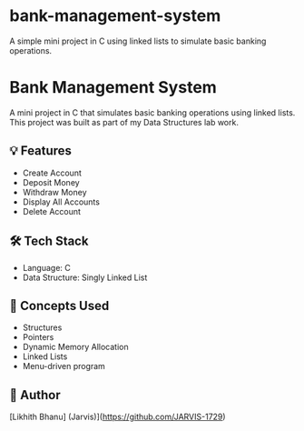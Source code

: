# bank-management-system
 A simple mini project in C using linked lists to simulate basic banking operations.
# Bank Management System

A mini project in C that simulates basic banking operations using linked lists.  
This project was built as part of my Data Structures lab work.

## 💡 Features
- Create Account
- Deposit Money
- Withdraw Money
- Display All Accounts
- Delete Account

## 🛠 Tech Stack
- Language: C
- Data Structure: Singly Linked List

## 🧠 Concepts Used
- Structures
- Pointers
- Dynamic Memory Allocation
- Linked Lists
- Menu-driven program

## 📌 Author
[Likhith Bhanu] (Jarvis)](https://github.com/JARVIS-1729)

